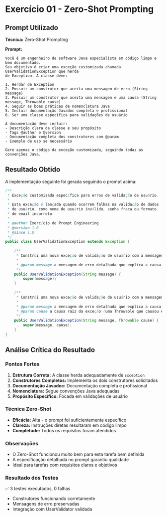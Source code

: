 # Exercício 01 - Zero-Shot Prompting

## Prompt Utilizado

**Técnica:** Zero-Shot Prompting

**Prompt:**
```
Você é um engenheiro de software Java especialista em código limpo e bem documentado. 
Seu objetivo é criar uma exceção customizada chamada UserValidationException que herda 
de Exception. A classe deve:

1. Herdar de Exception
2. Possuir um construtor que aceita uma mensagem de erro (String message)
3. Possuir um construtor que aceita uma mensagem e uma causa (String message, Throwable cause)
4. Seguir as boas práticas de nomenclatura Java
5. Incluir documentação Javadoc completa e profissional
6. Ser uma classe específica para validações de usuário

A documentação deve incluir:
- Descrição clara da classe e seu propósito
- Tags @author e @version
- Documentação completa dos construtores com @param
- Exemplo de uso se necessário

Gere apenas o código da exceção customizada, seguindo todas as convenções Java.
```

## Resultado Obtido

A implementação seguinte foi gerada seguindo o prompt acima:

```java
/**
 * Exceção customizada específica para erros de validação de usuário.
 * 
 * Esta exceção é lançada quando ocorrem falhas na validação de dados
 * de usuário, como nome de usuário inválido, senha fraca ou formato
 * de email incorreto.
 * 
 * @author Exercício de Prompt Engineering
 * @version 1.0
 * @since 1.0
 */
public class UserValidationException extends Exception {
    
    /**
     * Constrói uma nova exceção de validação de usuário com a mensagem especificada.
     * 
     * @param message a mensagem de erro detalhada que explica a causa da exceção
     */
    public UserValidationException(String message) {
        super(message);
    }
    
    /**
     * Constrói uma nova exceção de validação de usuário com a mensagem e causa especificadas.
     * 
     * @param message a mensagem de erro detalhada que explica a causa da exceção
     * @param cause a causa raiz da exceção (uma Throwable que causou esta exceção)
     */
    public UserValidationException(String message, Throwable cause) {
        super(message, cause);
    }
}
```

## Análise Crítica do Resultado

### Pontos Fortes
1. **Estrutura Correta:** A classe herda adequadamente de `Exception`
2. **Construtores Completos:** Implementa os dois construtores solicitados
3. **Documentação Javadoc:** Documentação completa e profissional
4. **Nomenclatura:** Segue convenções Java adequadas
5. **Propósito Específico:** Focada em validações de usuário

### Técnica Zero-Shot
- **Eficácia:** Alta - o prompt foi suficientemente específico
- **Clareza:** Instruções diretas resultaram em código limpo
- **Completude:** Todos os requisitos foram atendidos

### Observações
- O Zero-Shot funcionou muito bem para esta tarefa bem definida
- A especificação detalhada no prompt garantiu qualidade
- Ideal para tarefas com requisitos claros e objetivos

### Resultado dos Testes
✅ 3 testes executados, 0 falhas
- Construtores funcionando corretamente
- Mensagens de erro preservadas
- Integração com UserValidator validada